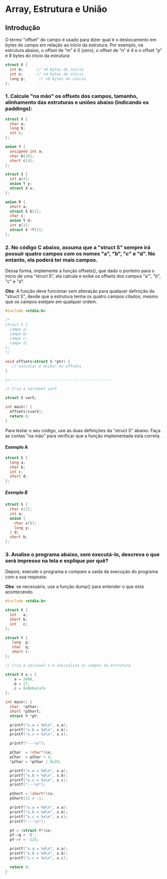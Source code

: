 # Array, Estrutura e União

## Introdução

O termo "offset" do campo é usado para dizer qual é o deslocamento em bytes do campo em relação ao início da estrutura. Por exemplo, na estrutura abaixo, o offset de “m” é 0 (zero), o offset de “n” é 4 e o offset “p”  é 8 bytes do início da estrutura:

```c
struct X {
  int m;      // +0 bytes do início
  int n;      // +4 bytes do início
  long p;      // +8 bytes do início
};
```

### 1. Calcule "na mão" os offsets dos campos, tamanho, alinhamento das estruturas e uniões abaixo (indicando os paddings):

```c
struct X {
  char a;
  long b;
  int c;
};

union Y {
  unsigned int a;
  char b[26];
  short c[4];
};

struct S {
  int a[4];
  union Y y;
  struct X x;
};

union R {
  short a;
  struct S b[2];
  char c;
  union Y d;
  int e[3];
  struct X *f[5];
};
```

### 2. No código C abaixo, assuma que a "struct S" sempre irá possuir quatro campos com os nomes "a", "b", "c" e "d". No entanto, ela poderá  ter mais campos.

Dessa forma,  implemente a função offsets(), que dado o ponteiro para o início de uma “struct S”, ela calcula e exibe os offsets dos campos "a'", "b", "c" e "d".

**Obs**: A função deve funcionar sem alteração para qualquer definição da "struct S", desde que a estrutura tenha os quatro campos citados, mesmo que os campos estejam em qualquer ordem.


```c
#include <stdio.h>

/*
struct S {
  campo a;
  campo b;
  campo c;
  campo d;
};
*/

void offsets(struct S *ptr) {
   // calcular e exibir os offsets
}

//----------------------------------------------

// Cria a variável varS

struct S varS;

int main() {
  offsets(&varS);
  return 0;
}
```

Para testar o seu código, use as duas definições da "struct S" abaixo. Faça as contas "na mão" para verificar que a função implementada está correta.

#### Exemplo A

```c
struct S {
  long a;
  char b;  
  int c;
  short d;
};
```

##### Exemplo B

```c
struct S {
  char c[3];
  int a;
  union {
    char x[9];
    long y;
  } d;
  short b;
};
```

### 3. Analise o programa abaixo, sem executá-lo, descreva o que será impresso na tela e explique por quê?

Depois, execute o programa e compare a saída da execução do programa com a sua resposta.

**Obs**: se necessário, use a função dump() para entender o que está acontecendo.

```c
#include <stdio.h>

struct X {
  int   a;
  short b;
  int   c;
};

struct Y {
   long  p;
   char  q;
   short r;
};

// Cria a variável x e inicializa os campos da estrutura

struct X x = {
   .a = 2048,
   .b = 17,
   .c = 0xBebaCafe
};

int main() {
  char  *pChar;
  short *pShort;
  struct Y *pY;

  printf("x.a = %d\n", x.a);
  printf("x.b = %d\n", x.b);
  printf("x.c = %x\n", x.c);

  printf("---\n");

  pChar  = (char*)&x;
  pChar  = pChar + 4;
  *pChar = *pChar | 0x20;

  printf("x.a = %d\n", x.a);
  printf("x.b = %d\n", x.b);
  printf("x.c = %x\n", x.c);
  printf("---\n");

  pShort = (short*)&x;
  pShort[3] = -1;

  printf("x.a = %d\n", x.a);
  printf("x.b = %d\n", x.b);
  printf("x.c = %x\n", x.c);
  printf("---\n");

  pY = (struct Y*)&x;
  pY->q = 'D';
  pY->r = -125;

  printf("x.a = %d\n", x.a);
  printf("x.b = %d\n", x.b);
  printf("x.c = %x\n", x.c);

  return 0;
}
```
